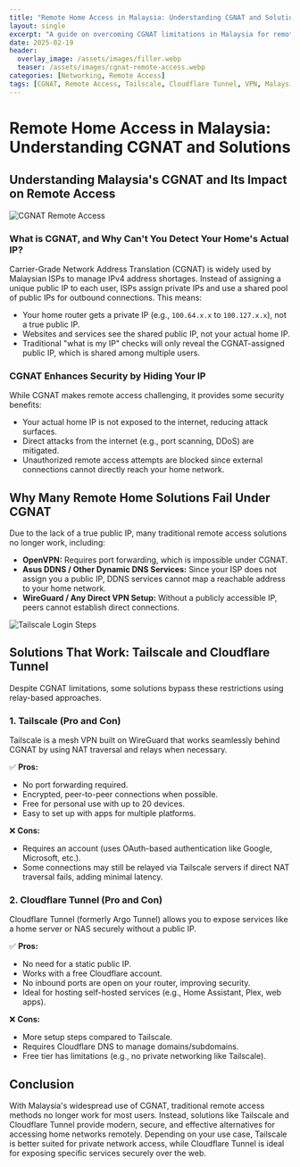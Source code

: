 ```yaml
---
title: "Remote Home Access in Malaysia: Understanding CGNAT and Solutions"
layout: single
excerpt: "A guide on overcoming CGNAT limitations in Malaysia for remote home access using Tailscale and Cloudflare Tunnel."
date: 2025-02-19
header:
  overlay_image: /assets/images/filler.webp
  teaser: /assets/images/cgnat-remote-access.webp
categories: [Networking, Remote Access]
tags: [CGNAT, Remote Access, Tailscale, Cloudflare Tunnel, VPN, Malaysia]
---
```


# Remote Home Access in Malaysia: Understanding CGNAT and Solutions

## Understanding Malaysia's CGNAT and Its Impact on Remote Access


![CGNAT Remote Access](https://raw.githubusercontent.com/mattlifetech/mattlifetech.github.io/main/assets/images/cgnat-remote-access.webp)



### What is CGNAT, and Why Can't You Detect Your Home's Actual IP?
Carrier-Grade Network Address Translation (CGNAT) is widely used by Malaysian ISPs to manage IPv4 address shortages. Instead of assigning a unique public IP to each user, ISPs assign private IPs and use a shared pool of public IPs for outbound connections. This means:

- Your home router gets a private IP (e.g., `100.64.x.x` to `100.127.x.x`), not a true public IP.
- Websites and services see the shared public IP, not your actual home IP.
- Traditional "what is my IP" checks will only reveal the CGNAT-assigned public IP, which is shared among multiple users.

### CGNAT Enhances Security by Hiding Your IP
While CGNAT makes remote access challenging, it provides some security benefits:

- Your actual home IP is not exposed to the internet, reducing attack surfaces.
- Direct attacks from the internet (e.g., port scanning, DDoS) are mitigated.
- Unauthorized remote access attempts are blocked since external connections cannot directly reach your home network.

## Why Many Remote Home Solutions Fail Under CGNAT
Due to the lack of a true public IP, many traditional remote access solutions no longer work, including:

- **OpenVPN:** Requires port forwarding, which is impossible under CGNAT.
- **Asus DDNS / Other Dynamic DNS Services:** Since your ISP does not assign you a public IP, DDNS services cannot map a reachable address to your home network.
- **WireGuard / Any Direct VPN Setup:** Without a publicly accessible IP, peers cannot establish direct connections.



![Tailscale Login Steps](https://raw.githubusercontent.com/mattlifetech/mattlifetech.github.io/main/assets/images/tailscale.webp)


## Solutions That Work: Tailscale and Cloudflare Tunnel
Despite CGNAT limitations, some solutions bypass these restrictions using relay-based approaches.

### 1. **Tailscale (Pro and Con)**
Tailscale is a mesh VPN built on WireGuard that works seamlessly behind CGNAT by using NAT traversal and relays when necessary.

✅ **Pros:**
- No port forwarding required.
- Encrypted, peer-to-peer connections when possible.
- Free for personal use with up to 20 devices.
- Easy to set up with apps for multiple platforms.

❌ **Cons:**
- Requires an account (uses OAuth-based authentication like Google, Microsoft, etc.).
- Some connections may still be relayed via Tailscale servers if direct NAT traversal fails, adding minimal latency.

### 2. **Cloudflare Tunnel (Pro and Con)**
Cloudflare Tunnel (formerly Argo Tunnel) allows you to expose services like a home server or NAS securely without a public IP.

✅ **Pros:**
- No need for a static public IP.
- Works with a free Cloudflare account.
- No inbound ports are open on your router, improving security.
- Ideal for hosting self-hosted services (e.g., Home Assistant, Plex, web apps).

❌ **Cons:**
- More setup steps compared to Tailscale.
- Requires Cloudflare DNS to manage domains/subdomains.
- Free tier has limitations (e.g., no private networking like Tailscale).

## Conclusion
With Malaysia's widespread use of CGNAT, traditional remote access methods no longer work for most users. Instead, solutions like Tailscale and Cloudflare Tunnel provide modern, secure, and effective alternatives for accessing home networks remotely. Depending on your use case, Tailscale is better suited for private network access, while Cloudflare Tunnel is ideal for exposing specific services securely over the web.
